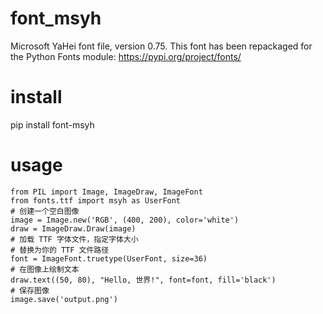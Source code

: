 # font_msyh
Microsoft YaHei font file, version 0.75. This font has been repackaged for the Python Fonts module: https://pypi.org/project/fonts/ 
# install 
pip install font-msyh
# usage
```
from PIL import Image, ImageDraw, ImageFont
from fonts.ttf import msyh as UserFont
# 创建一个空白图像
image = Image.new('RGB', (400, 200), color='white')
draw = ImageDraw.Draw(image)
# 加载 TTF 字体文件，指定字体大小
# 替换为你的 TTF 文件路径
font = ImageFont.truetype(UserFont, size=36)
# 在图像上绘制文本
draw.text((50, 80), "Hello, 世界!", font=font, fill='black')
# 保存图像
image.save('output.png')
```
